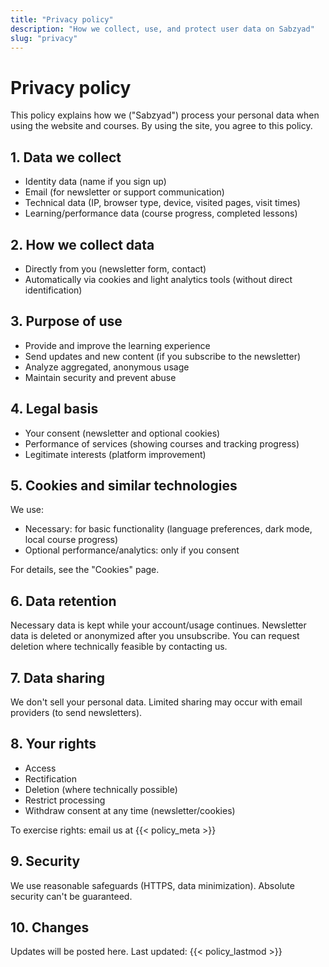 ```yaml
---
title: "Privacy policy"
description: "How we collect, use, and protect user data on Sabzyad"
slug: "privacy"
---
```


# Privacy policy

This policy explains how we ("Sabzyad") process your personal data when using the website and courses. By using the site, you agree to this policy.

## 1. Data we collect
- Identity data (name if you sign up)
- Email (for newsletter or support communication)
- Technical data (IP, browser type, device, visited pages, visit times)
- Learning/performance data (course progress, completed lessons)

## 2. How we collect data
- Directly from you (newsletter form, contact)
- Automatically via cookies and light analytics tools (without direct identification)

## 3. Purpose of use
- Provide and improve the learning experience
- Send updates and new content (if you subscribe to the newsletter)
- Analyze aggregated, anonymous usage
- Maintain security and prevent abuse

## 4. Legal basis
- Your consent (newsletter and optional cookies)
- Performance of services (showing courses and tracking progress)
- Legitimate interests (platform improvement)

## 5. Cookies and similar technologies
We use:
- Necessary: for basic functionality (language preferences, dark mode, local course progress)
- Optional performance/analytics: only if you consent

For details, see the "Cookies" page.

## 6. Data retention
Necessary data is kept while your account/usage continues. Newsletter data is deleted or anonymized after you unsubscribe. You can request deletion where technically feasible by contacting us.

## 7. Data sharing
We don't sell your personal data. Limited sharing may occur with email providers (to send newsletters).

## 8. Your rights
- Access
- Rectification
- Deletion (where technically possible)
- Restrict processing
- Withdraw consent at any time (newsletter/cookies)

To exercise rights: email us at {{< policy_meta >}}

## 9. Security
We use reasonable safeguards (HTTPS, data minimization). Absolute security can't be guaranteed.

## 10. Changes
Updates will be posted here. Last updated: {{< policy_lastmod >}}
